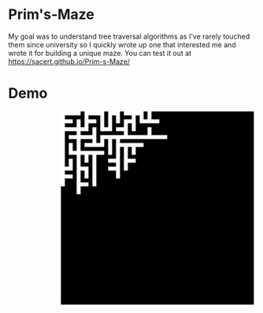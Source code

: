 # Prim's-Maze

My goal was to understand tree traversal algorithms as I've rarely touched them since university so I quickly wrote up one that interested me and wrote it for building a unique maze. You can test it out at https://sacert.github.io/Prim-s-Maze/

# Demo
<img style="float: right;" src="prim.gif">
